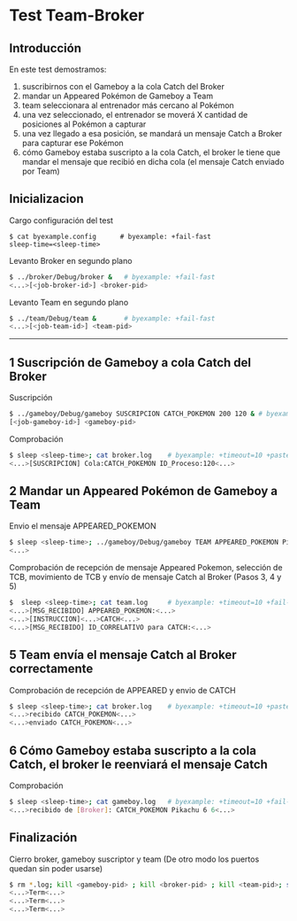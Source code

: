 # Test Team-Broker

## Introducción

En este test demostramos:

1) suscribirnos con el Gameboy a la cola Catch del Broker
2) mandar un Appeared Pokémon de Gameboy a Team
3) team seleccionara al entrenador más cercano al Pokémon
4) una vez seleccionado, el entrenador se moverá X cantidad de posiciones al Pokémon a capturar
5) una vez llegado a esa posición, se mandará un mensaje Catch a Broker para capturar ese Pokémon
6) cómo Gameboy estaba suscripto a la cola Catch, el broker le tiene que mandar el mensaje que recibió en dicha cola (el mensaje Catch enviado por Team)

## Inicializacion

Cargo configuración del test

```shell
$ cat byexample.config      # byexample: +fail-fast
sleep-time=<sleep-time>
```

Levanto Broker en segundo plano

```bash
$ ../broker/Debug/broker &   # byexample: +fail-fast
<...>[<job-broker-id>] <broker-pid>
```

Levanto Team en segundo plano

```bash
$ ../team/Debug/team &       # byexample: +fail-fast
<...>[<job-team-id>] <team-pid>
```

- - - - - - - - - - - - -

## 1 Suscripción de Gameboy a cola Catch del Broker

Suscripción

```bash
$ ../gameboy/Debug/gameboy SUSCRIPCION CATCH_POKEMON 200 120 & # byexample: +timeout=100 +fail-fast +paste
[<job-gameboy-id>] <gameboy-pid>
```

Comprobación

```bash
$ sleep <sleep-time>; cat broker.log    # byexample: +timeout=10 +paste
<...>[SUSCRIPCION] Cola:CATCH_POKEMON ID_Proceso:120<...>
```

## 2 Mandar un Appeared Pokémon de Gameboy a Team

Envio el mensaje APPEARED_POKEMON

```bash
$ sleep <sleep-time>; ../gameboy/Debug/gameboy TEAM APPEARED_POKEMON Pikachu 6 6 10; sleep <sleep-time> # byexample: +timeout=8 +paste
<...>
```

Comprobación de recepción de mensaje Appeared Pokemon, selección de TCB, movimiento de TCB y envío de mensaje Catch al Broker (Pasos 3, 4 y 5)

```bash
$  sleep <sleep-time>; cat team.log     # byexample: +timeout=10 +fail-fast +paste
<...>[MSG_RECIBIDO] APPEARED_POKEMON:<...>
<...>[INSTRUCCION]<...>CATCH<...>
<...>[MSG_RECIBIDO] ID_CORRELATIVO para CATCH:<...>
```

## 5 Team envía el mensaje Catch al Broker correctamente

Comprobación de recepción de APPEARED y envio de CATCH

```bash
$ sleep <sleep-time>; cat broker.log    # byexample: +timeout=10 +paste
<...>recibido CATCH_POKEMON<...>
<...>enviado CATCH_POKEMON<...>
```

## 6 Cómo Gameboy estaba suscripto a la cola Catch, el broker le reenviará el mensaje Catch

Comprobación

```bash
$ sleep <sleep-time>; cat gameboy.log   # byexample: +timeout=10 +fail-fast +paste
<...>recibido de [Broker]: CATCH_POKEMON Pikachu 6 6<...>
```

## Finalización

Cierro broker, gameboy suscriptor y team (De otro modo los puertos quedan sin poder usarse)

```bash
$ rm *.log; kill <gameboy-pid> ; kill <broker-pid> ; kill <team-pid>; sleep <sleep-time>     # byexample: +timeout=20 +norm-ws +paste -skip
<...>Term<...>
<...>Term<...>
<...>Term<...>
```
